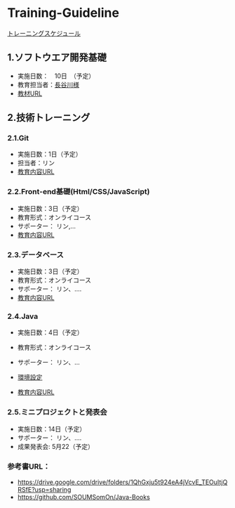 # Training-Guideline 
[トレーニングスケジュール](https://docs.google.com/spreadsheets/d/1jcEO6l40S_ZV6tkEQGnELWa9L9EZurNzSxmfqvxssy8/edit?usp=sharing)

## 1.ソフトウエア開発基礎
- 実施日数：　10日　（予定）
- 教育担当者：[長谷川様](https://github.com/voiceJapan/TrainningGuide/blob/master/SoftwareDevelopment/hasegawa_CV.pdf)
- [教材URL](https://github.com/voiceJapan/TrainningGuide/blob/master/SoftwareDevelopment/SoftwareDevelopment.md)

## 2.技術トレーニング
### 2.1.Git 
- 実施日数：1日（予定）
- 担当者：リン
- [教育内容URL](https://github.com/voiceJapan/TrainningGuide/blob/master/Git/git_tutorial.md)

### 2.2.Front-end基礎(Html/CSS/JavaScript)
- 実施日数：3日（予定）
- 教育形式：オンライコース
- サポーター： リン,...
- [教育内容URL](https://github.com/voiceJapan/TrainningGuide/blob/master/FrontEnd/Html.md)

### 2.3.データベース
- 実施日数：3日（予定）
- 教育形式：オンライコース
- サポーター： リン、....
- [教育内容URL](https://github.com/voiceJapan/TrainningGuide/blob/master/DB/DB.md)

### 2.4.Java
- 実施日数：4日（予定）
- 教育形式：オンライコース
- サポーター： リン、...
- [環境設定]()

- [教育内容URL](https://github.com/voiceJapan/TrainningGuide/blob/master/JavaCore/javacore.md)

### 2.5.ミニプロジェクトと発表会
- 実施日数：14日（予定）
- サポーター： リン、....
- 成果発表会: 5月22（予定）

### 参考書URL：
- https://drive.google.com/drive/folders/1QhGxju5t924eA4jVcvE_TEOuItjQRSfE?usp=sharing
- https://github.com/SOUMSomOn/Java-Books